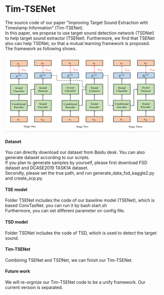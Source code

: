 # Tim-TSENet
The source code  of our paper "Improving Target Sound Extraction with Timestamp Information" (Tim-TSENet). <br>
In this paper, we propose to use target sound detection network (TSDNet) to help target sound extractor (TSENet). Furthermore, we find that TSENet also can help TSDNet, so that a mutual learning framework is proposed. The framework as following shows.<br>
<div align=center>
  <img src="fig/framework.PNG" width="520" height="250" />
</div>

#### Dataset
You can directly download our dataset from Baidu desk. You can also generate dataset according to our scripts. <br>
If you plan to generate samples by yourself, please first download FSD dataset and DCASE2019 TASK1A dataset.<br>
Secondly, please set the true path, and run generate_data_fsd_kaggle2.py and create_scp.py.

#### TSE model
Folder TSENet includes the code of our baseline model (TSENet), which is based ConvTasNet. you can run it by 
bash start.sh <br> Furthermore, you can set different parameter on config file.

#### TSD model
Folder TSDNet includes the code of TSD, which is used to detect the target sound.

#### Tim-TSENet
Combining TSENet and TSDNet, we can finish our Tim-TSENet.

#### Future work
We will re-orgnize our Tim-TSENet code to be a unify framework. Our current version is separated.
